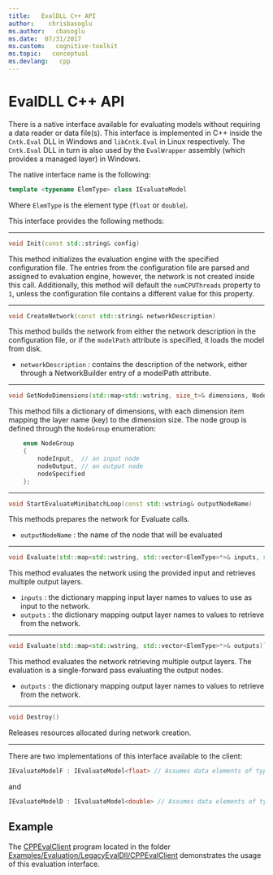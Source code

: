 ```yaml
---
title:   EvalDLL C++ API
author:    chrisbasoglu
ms.author:   cbasoglu
ms.date:  07/31/2017
ms.custom:   cognitive-toolkit
ms.topic:   conceptual
ms.devlang:   cpp
---
```


# EvalDLL C++ API

There is a native interface available for evaluating models without requiring a data reader or data file(s). This interface is implemented in C++ inside the `Cntk.Eval` DLL in Windows and `libCntk.Eval` in Linux respectively. The `Cntk.Eval` DLL in turn is also used by the `EvalWrapper` assembly (which provides a managed layer) in Windows.

The native interface name is the following:    
```cpp
template <typename ElemType> class IEvaluateModel
```
Where `ElemType` is the element type (`float` or `double`).

This interface provides the following methods:    
***
```cpp
void Init(const std::string& config)
```
This method initializes the evaluation engine with the specified configuration file. The entries from the configuration file are parsed and assigned to evaluation engine, however, the network is not created inside this call. Additionally, this method will default the `numCPUThreads` property to `1`, unless the configuration file contains a different value for this property.

***

```cpp
void CreateNetwork(const std::string& networkDescription)
```
This method builds the network from either the network description in the configuration file, or if the `modelPath` attribute is specified, it loads the model from disk.    
* `networkDescription` : contains the description of the network, either through a NetworkBuilder entry of a modelPath attribute.

***

```cpp
void GetNodeDimensions(std::map<std::wstring, size_t>& dimensions, NodeGroup nodeGroup)
```
This method fills a dictionary of dimensions, with each dimension item mapping the layer name (key) to the dimension size. The node group is defined through the `NodeGroup` enumeration:    

```cpp
    enum NodeGroup     
    {      
        nodeInput,  // an input node     
        nodeOutput, // an output node     
        nodeSpecified     
    };
```
***

```cpp
void StartEvaluateMinibatchLoop(const std::wstring& outputNodeName)
```
This methods prepares the network for Evaluate calls.
* `outputNodeName` : the name of the node that will be evaluated

***
```cpp
void Evaluate(std::map<std::wstring, std::vector<ElemType>*>& inputs, std::map<std::wstring, std::vector<ElemType>*>& outputs)
```
This method evaluates the network using the provided input and retrieves multiple output layers.    
* `inputs`  : the dictionary mapping input layer names to values to use as input to the network.    
* `outputs` : the dictionary mapping output layer names to values to retrieve from the network.    

***

```cpp
void Evaluate(std::map<std::wstring, std::vector<ElemType>*>& outputs)`
```
This method evaluates the network retrieving multiple output layers. The evaluation is a single-forward pass evaluating the output nodes.
* `outputs` : the dictionary mapping output layer names to values to retrieve from the network.   

***

```cpp
void Destroy()
```
Releases resources allocated during network creation.

***

There are two implementations of this interface available to the client:
```cpp
IEvaluateModelF : IEvaluateModel<float> // Assumes data elements of type float
```
and
```cpp
IEvaluateModelD : IEvaluateModel<double> // Assumes data elements of type double
```

## Example
The [CPPEvalClient](https://github.com/Microsoft/CNTK/tree/release/latest/Examples/Evaluation/LegacyEvalDll/CPPEvalClient) program located in the folder [Examples/Evaluation/LegacyEvalDll/CPPEvalClient](https://github.com/Microsoft/CNTK/tree/release/latest/Examples/Evaluation/LegacyEvalDll/CPPEvalClient) demonstrates the usage of this evaluation interface.
